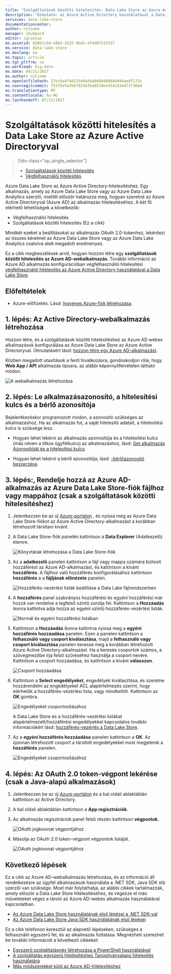 ```yaml
---
title: "Szolgáltatások közötti hitelesítés: Data Lake Store az Azure Active Directoryhoz |} Microsoft Docs"
description: "Útmutató: az Azure Active Directory használatával a Data Lake Store elérése a szolgáltatások közötti hitelesítés"
services: data-lake-store
documentationcenter: 
author: nitinme
manager: jhubbard
editor: cgronlun
ms.assetid: 820b7c5d-4863-4225-9bd1-df4d8f515537
ms.service: data-lake-store
ms.devlang: na
ms.topic: article
ms.tgt_pltfrm: na
ms.workload: big-data
ms.date: 04/21/2017
ms.author: nitinme
ms.openlocfilehash: 27ec0a4f48115d44da98dd048868b044aedf173c
ms.sourcegitcommit: f537befafb079256fba0529ee554c034d73f36b0
ms.translationtype: MT
ms.contentlocale: hu-HU
ms.lasthandoff: 07/11/2017
---
```

# <a name="service-to-service-authentication-with-data-lake-store-using-azure-active-directory"></a>Szolgáltatások közötti hitelesítés a Data Lake Store az Azure Active Directoryval
> [!div class="op_single_selector"]
> * [Szolgáltatások közötti hitelesítés](data-lake-store-authenticate-using-active-directory.md)
> * [Végfelhasználói hitelesítés](data-lake-store-end-user-authenticate-using-active-directory.md)
> 
> 

Azure Data Lake Store az Azure Active Directory-hitelesítéshez. Egy alkalmazás, amely az Azure Data Lake Store vagy az Azure Data Lake Analytics szerzői, mielőtt először határozza meg, hogyan szeretné az Azure Active Directoryval (Azure AD) az alkalmazás hitelesítéséhez. A két fő elérhető lehetőségek a következők:

* Végfelhasználói hitelesítés 
* Szolgáltatások közötti hitelesítés (Ez a cikk) 

Mindkét ezeket a beállításokat az alkalmazás OAuth 2.0-tokenhez, lekérdezi az összes kérelmet az Azure Data Lake Store vagy az Azure Data Lake Analytics csatolva alatt megadott eredményez.

Ez a cikk megbeszélések arról, hogyan hozzon létre egy **szolgáltatások közötti hitelesítés az Azure AD-webalkalmazás**. További információ az Azure AD alkalmazás konfigurációban végfelhasználói hitelesítési [végfelhasználói hitelesítés az Azure Active Directory használatával a Data Lake Store](data-lake-store-end-user-authenticate-using-active-directory.md).

## <a name="prerequisites"></a>Előfeltételek
* Azure-előfizetés. Lásd: [Ingyenes Azure-fiók létrehozása](https://azure.microsoft.com/pricing/free-trial/).

## <a name="step-1-create-an-active-directory-web-application"></a>1. lépés: Az Active Directory-webalkalmazás létrehozása

Hozzon létre, és a szolgáltatások közötti hitelesítéshez az Azure AD webes alkalmazások konfigurálása az Azure Data Lake Store az Azure Active Directoryval. Útmutatásért lásd: [hozzon létre egy Azure AD-alkalmazást](../azure-resource-manager/resource-group-create-service-principal-portal.md).

Közben megadott utasítások a fenti hivatkozásra, gondoskodjon róla, hogy **Web App / API** alkalmazás típusra, az alábbi képernyőfelvételen látható módon.

![A webalkalmazás létrehozása](./media/data-lake-store-authenticate-using-active-directory/azure-active-directory-create-web-app.png "webalkalmazás létrehozása")

## <a name="step-2-get-application-id-authentication-key-and-tenant-id"></a>2. lépés: Le alkalmazásazonosító, a hitelesítési kulcs és a bérlő azonosítója
Bejelentkezéskor programozott módon, a azonosító szükséges az alkalmazáshoz. Ha az alkalmazás fut, a saját hitelesítő adatait, a hitelesítési kulcs is szüksége lesz.

* Hogyan lehet lekérni az alkalmazás azonosítója és a hitelesítési kulcs (más néven a titkos ügyfélkulcs) az alkalmazáshoz, lásd: [Get alkalmazás Azonosítóját és a hitelesítési kulcs](../azure-resource-manager/resource-group-create-service-principal-portal.md#get-application-id-and-authentication-key).

* Hogyan lehet lekérni a bérlő azonosítója, lásd: [-bérlőazonosító beszerzése](../azure-resource-manager/resource-group-create-service-principal-portal.md#get-tenant-id).

## <a name="step-3-assign-the-azure-ad-application-to-the-azure-data-lake-store-account-file-or-folder-only-for-service-to-service-authentication"></a>3. lépés:, Rendelje hozzá az Azure AD-alkalmazás az Azure Data Lake Store-fiók fájlhoz vagy mappához (csak a szolgáltatások közötti hitelesítéshez)
1. Jelentkezzen be az új [Azure-portálon](https://portal.azure.com) , és nyissa meg az Azure Data Lake Store-fiókot az Azure Active Directory-alkalmazást a korábban létrehozott társítani kívánt.
2. A Data Lake Store-fiók panelén kattintson a **Data Explorer** (Adatkezelő) elemre.
   
    ![Könyvtárak létrehozása a Data Lake Store-fiók](./media/data-lake-store-authenticate-using-active-directory/adl.start.data.explorer.png "könyvtárak létrehozása a Data Lake-fiókban")
3. Az a **adatkezelő** panelen kattintson a fájl vagy mappa számára biztosít hozzáférést az Azure AD-alkalmazást, és kattintson a kívánt **hozzáférés**. A fájlhoz való hozzáférés konfigurálásához kattintson **hozzáférés** a a **fájljának előnézete** panelen.
   
    ![Hozzáférés-vezérlési listák beállítása a Data Lake fájlrendszerben](./media/data-lake-store-authenticate-using-active-directory/adl.acl.1.png "beállítása ACL-ek Data Lake fájlrendszer")
4. A **hozzáférés** panel szabványos hozzáférési és egyéni hozzáférési már hozzá van rendelve a legfelső szintű sorolja fel. Kattintson a **Hozzáadás** ikonra kattintva adja hozzá az egyéni szintű hozzáférés-vezérlési listák.
   
    ![Normál és egyéni hozzáférési listában](./media/data-lake-store-authenticate-using-active-directory/adl.acl.2.png "normál és egyéni hozzáférési listában")
5. Kattintson a **Hozzáadás** ikonra kattintva nyissa meg a **egyéni hozzáférés hozzáadása** panelen. Ezen a panelen kattintson a **felhasználó vagy csoport kiválasztása**, majd a **felhasználó vagy csoport kiválasztása** panelen keresse meg a korábban létrehozott Azure Active Directory-alkalmazást. Ha a keresés csoportok számos, a szövegmezőbe írja felső szűréséhez használja a csoport nevére. Kattintson a csoport hozzáadása, és kattintson a kívánt **válasszon**.
   
    ![Csoport hozzáadása](./media/data-lake-store-authenticate-using-active-directory/adl.acl.3.png "csoport hozzáadása")
6. Kattintson a **Select engedélyeket**, engedélyek kiválasztása, és szeretne hozzárendelni az engedélyeket ACL alapértelmezés szerint, hogy elérhetők a hozzáférés-vezérlési lista, vagy mindkettőt. Kattintson az **OK** gombra.
   
    ![Engedélyeket csoportosításához](./media/data-lake-store-authenticate-using-active-directory/adl.acl.4.png "csoportosításához engedélyek hozzárendelése")
   
    A Data Lake Store és a hozzáférés-vezérlési listákat alapértelmezett/hozzáférési engedélyekkel kapcsolatos további információkért lásd: [hozzáférés-vezérlés a Data Lake Store](data-lake-store-access-control.md).
7. Az a **egyéni hozzáférés hozzáadása** panelen kattintson a **OK**. Az újonnan létrehozott csoport a társított engedélyekkel most megjelenik a **hozzáférés** panelen.
   
    ![Engedélyeket csoportosításához](./media/data-lake-store-authenticate-using-active-directory/adl.acl.5.png "csoportosításához engedélyek hozzárendelése")

## <a name="step-4-get-the-oauth-20-token-endpoint-only-for-java-based-applications"></a>4. lépés: Az OAuth 2.0 token-végpont lekérése (csak a Java-alapú alkalmazások)

1. Jelentkezzen be az új [Azure-portálon](https://portal.azure.com) és a bal oldali ablaktáblán kattintson az Active Directory.

2. A bal oldali ablaktáblán kattintson a **App regisztrációk**.

3. Az alkalmazás regisztrációk panel felső részén kattintson **végpontok**.

    ![OAuth jogkivonat végpontjához](./media/data-lake-store-authenticate-using-active-directory/oauth-token-endpoint.png "token OAuth-végpont")

4. Másolja az OAuth 2.0 token-végpont végpontok listáját.

    ![OAuth jogkivonat végpontjához](./media/data-lake-store-authenticate-using-active-directory/oauth-token-endpoint-1.png "token OAuth-végpont")   

## <a name="next-steps"></a>Következő lépések
Ez a cikk az Azure AD-webalkalmazás létrehozása, és az információ áll rendelkezésre az ügyfél alkalmazások használata a .NET SDK, Java SDK stb szerzői van szüksége. Most már folytathatja, az alábbi cikkek tartalmazzák, amely először a Data Lake Store hitelesítéséhez, és végezze el más műveleteket végez a tároló az Azure AD-webes alkalmazás használatával kapcsolatban.

* [Az Azure Data Lake Store használatának első lépései a .NET SDK-val](data-lake-store-get-started-net-sdk.md)
* [Az Azure Data Lake Store Java SDK használatának első lépései](data-lake-store-get-started-java-sdk.md)

Ez a cikk telefonon keresztül az alapvető lépéseken, szükséges a felhasználó egyszerű fel, és az alkalmazás futtatása. Megnézheti szerezhet be további információt a következő cikkeket:
* [Egyszerű szolgáltatásnév létrehozása a PowerShell használatával](https://docs.microsoft.com/en-us/azure/azure-resource-manager/resource-group-authenticate-service-principal)
* [A szolgáltatás egyszerű hitelesítéshez Tanúsítványalapú hitelesítés használatára](https://docs.microsoft.com/en-us/azure/azure-resource-manager/resource-group-authenticate-service-principal#create-service-principal-with-certificate)
* [Más módszerekkel küld az Azure AD-hitelesítéshez](https://docs.microsoft.com/en-us/azure/active-directory/active-directory-authentication-scenarios)


